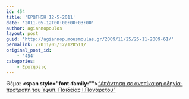 ```yaml
---
id: 454
title: 'ΕΡΩΤΗΣΗ 12-5-2011'
date: '2011-05-12T00:00:00+03:00'
author: agiannopoulos
layout: post
guid: 'http://agiannop.mousmoulas.gr/2009/11/25/25-11-2009-61/'
permalink: /2011/05/12/120511/
original_post_id:
    - '454'
categories:
    - Ερωτήσεις
---
```


Θέμα: **<span style="font-family:""></span>**[“Απάντηση σε ανεπίκαιρη οδηγία-προτροπή του Υφυπ. Παιδείας Ι.Πανάρετου” ](/wp-content/uploads/2009/11/12052011_sxetka_me_ypoyrgo_paidias.pdf)